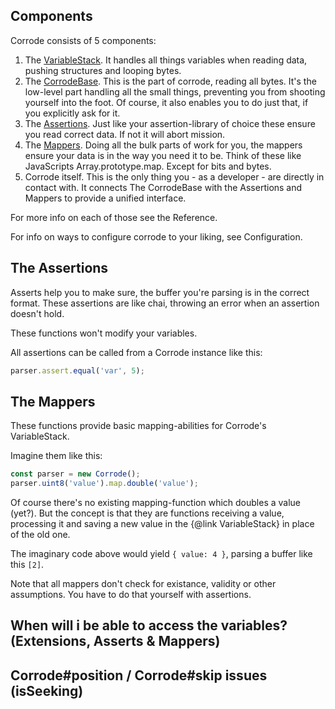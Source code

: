 ## Components
Corrode consists of 5 components:
1. The [VariableStack](https://doc.esdoc.org/github.com/screeny05/corrode/class/src/variable-stack.js~VariableStack.html). It handles all things variables when reading data, pushing structures and looping bytes.
2. The [CorrodeBase](https://doc.esdoc.org/github.com/screeny05/corrode/class/src/base.js~CorrodeBase.html). This is the part of corrode, reading all bytes. It's the low-level part handling all the small things, preventing you from shooting yourself into the foot. Of course, it also enables you to do just that, if you explicitly ask for it.
3. The [Assertions](). Just like your assertion-library of choice these ensure you read correct data. If not it will abort mission.
4. The [Mappers](). Doing all the bulk parts of work for you, the mappers ensure your data is in the way you need it to be. Think of these like JavaScripts Array.prototype.map. Except for bits and bytes.
5. Corrode itself. This is the only thing you - as a developer - are directly in contact with. It connects The CorrodeBase with the Assertions and Mappers to provide a unified interface.

For more info on each of those see the Reference.

For info on ways to configure corrode to your liking, see Configuration.

## The Assertions
Asserts help you to make sure, the buffer you're parsing is in the correct format.
These assertions are like chai, throwing an error when an assertion doesn't hold.

These functions won't modify your variables.

All assertions can be called from a Corrode instance like this:
```javascript
parser.assert.equal('var', 5);
```


## The Mappers
These functions provide basic mapping-abilities for Corrode's VariableStack.

Imagine them like this:
```javascript
const parser = new Corrode();
parser.uint8('value').map.double('value');
```

Of course there's no existing mapping-function which doubles a value (yet?).
But the concept is that they are functions receiving a value, processing it
and saving a new value in the {@link VariableStack} in place of the old one.

The imaginary code above would yield `{ value: 4 }`, parsing a buffer like this `[2]`.

Note that all mappers don't check for existance, validity or other assumptions.
You have to do that yourself with assertions.


## When will i be able to access the variables? (Extensions, Asserts & Mappers)

## Corrode#position / Corrode#skip issues (isSeeking)
